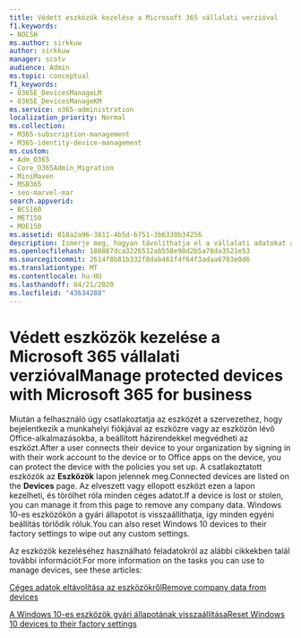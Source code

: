 ```yaml
---
title: Védett eszközök kezelése a Microsoft 365 vállalati verzióval
f1.keywords:
- NOCSH
ms.author: sirkkuw
author: sirkkuw
manager: scotv
audience: Admin
ms.topic: conceptual
f1_keywords:
- O365E_DevicesManageLM
- O365E_DevicesManageKM
ms.service: o365-administration
localization_priority: Normal
ms.collection:
- M365-subscription-management
- M365-identity-device-management
ms.custom:
- Adm_O365
- Core_O365Admin_Migration
- MiniMaven
- MSB365
- seo-marvel-mar
search.appverid:
- BCS160
- MET150
- MOE150
ms.assetid: 018a2a96-3811-4b5d-b751-3b6330b34256
description: Ismerje meg, hogyan távolíthatja el a vállalati adatokat a védelmi szabályzatok által kezelt eszközökről, valamint állítsa vissza a Windows 10-es eszközöket a gyári beállításokra.
ms.openlocfilehash: 180887dca3226512ab558e98d2b5a78da3521e53
ms.sourcegitcommit: 2614f8b81b332f8dab461f4f64f3adaa6703e0d6
ms.translationtype: MT
ms.contentlocale: hu-HU
ms.lasthandoff: 04/21/2020
ms.locfileid: "43634288"
---
```

# <a name="manage-protected-devices-with-microsoft-365-for-business"></a><span data-ttu-id="5aa7b-103">Védett eszközök kezelése a Microsoft 365 vállalati verzióval</span><span class="sxs-lookup"><span data-stu-id="5aa7b-103">Manage protected devices with Microsoft 365 for business</span></span>

<span data-ttu-id="5aa7b-104">Miután a felhasználó úgy csatlakoztatja az eszközét a szervezethez, hogy bejelentkezik a munkahelyi fiókjával az eszközre vagy az eszközön lévő Office-alkalmazásokba, a beállított házirendekkel megvédheti az eszközt.</span><span class="sxs-lookup"><span data-stu-id="5aa7b-104">After a user connects their device to your organization by signing in with their work account to the device or to Office apps on the device, you can protect the device with the policies you set up.</span></span> <span data-ttu-id="5aa7b-105">A csatlakoztatott eszközök az **Eszközök** lapon jelennek meg.</span><span class="sxs-lookup"><span data-stu-id="5aa7b-105">Connected devices are listed on the **Devices** page.</span></span> <span data-ttu-id="5aa7b-106">Az elveszett vagy ellopott eszközt ezen a lapon kezelheti, és törölhet róla minden céges adatot.</span><span class="sxs-lookup"><span data-stu-id="5aa7b-106">If a device is lost or stolen, you can manage it from this page to remove any company data.</span></span> <span data-ttu-id="5aa7b-107">Windows 10-es eszközökön a gyári állapotot is visszaállíthatja, így minden egyéni beállítás törlődik róluk.</span><span class="sxs-lookup"><span data-stu-id="5aa7b-107">You can also reset Windows 10 devices to their factory settings to wipe out any custom settings.</span></span> 

<span data-ttu-id="5aa7b-108">Az eszközök kezeléséhez használható feladatokról az alábbi cikkekben talál további információt:</span><span class="sxs-lookup"><span data-stu-id="5aa7b-108">For more information on the tasks you can use to manage devices, see these articles:</span></span> 
  
[<span data-ttu-id="5aa7b-109">Céges adatok eltávolítása az eszközökről</span><span class="sxs-lookup"><span data-stu-id="5aa7b-109">Remove company data from devices</span></span>](remove-company-data.md)
  
[<span data-ttu-id="5aa7b-110">A Windows 10-es eszközök gyári állapotának visszaállítása</span><span class="sxs-lookup"><span data-stu-id="5aa7b-110">Reset Windows 10 devices to their factory settings</span></span>](reset-devices-to-factory-settings.md)
  

